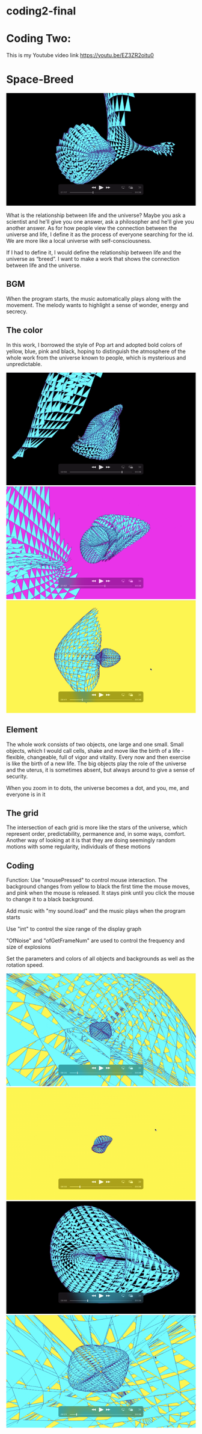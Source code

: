 # coding2-final

# Coding Two: 

This is my Youtube video link https://youtu.be/EZ3ZR2oitu0 

# Space-Breed

<img src="https://github.com/RunqiZhao21031188/1/blob/main/%E6%88%AA%E5%B1%8F2022-03-18%20%E4%B8%8A%E5%8D%886.00.51.png" width="600px" height="300px" alt="lab00-01"/>

What is the relationship between life and the universe? Maybe you ask a scientist and he'll give you one answer, ask a philosopher and he'll give you another answer. As for how people view the connection between the universe and life, I define it as the process of everyone searching for the id. We are more like a local universe with self-consciousness.

If I had to define it, I would define the relationship between life and the universe as “breed”. I want to make a work that shows the connection between life and the universe.


## BGM

When the program starts, the music automatically plays along with the movement. The melody wants to highlight a sense of wonder, energy and secrecy.

## The color

In this work, I borrowed the style of Pop art and adopted bold colors of yellow, blue, pink and black, hoping to distinguish the atmosphere of the whole work from the universe known to people, which is mysterious and unpredictable.

<img src="https://github.com/RunqiZhao21031188/1/blob/main/%E6%88%AA%E5%B1%8F2022-03-18%20%E4%B8%8A%E5%8D%886.03.30.png" width="600px" height="300px" alt="lab00-01"/>

<img src="https://github.com/RunqiZhao21031188/1/blob/main/%E6%88%AA%E5%B1%8F2022-03-18%20%E4%B8%8A%E5%8D%886.01.58.png" width="600px" height="300px" alt="lab00-01"/>

<img src="https://github.com/RunqiZhao21031188/1/blob/main/%E6%88%AA%E5%B1%8F2022-03-18%20%E4%B8%8A%E5%8D%885.53.17.png" width="600px" height="300px" alt="lab00-01"/>

## Element

The whole work consists of two objects, one large and one small.
Small objects, which I would call cells, shake and move like the birth of a life - flexible, changeable, full of vigor and vitality. Every now and then exercise is like the birth of a new life.
The big objects play the role of the universe and the uterus, it is sometimes absent, but always around to give a sense of security.

When you zoom in to dots, the universe becomes a dot, and you, me, and everyone is in it

## The grid

The intersection of each grid is more like the stars of the universe, which represent order, predictability, permanence and, in some ways, comfort. Another way of looking at it is that they are doing seemingly random motions with some regularity, individuals of these motions


## Coding

Function:
Use "mousePressed" to control mouse interaction. The background changes from yellow to black the first time the mouse moves, and pink when the mouse is released. It stays pink until you click the mouse to change it to a black background.

Add music with "my sound.load" and the music plays when the program starts

Use "int" to control the size range of the display graph

"OfNoise" and "ofGetFrameNum" are used to control the frequency and size of explosions

Set the parameters and colors of all objects and backgrounds as well as the rotation speed.

<img src="https://github.com/RunqiZhao21031188/1/blob/main/%E6%88%AA%E5%B1%8F2022-03-18%20%E4%B8%8A%E5%8D%885.52.37.png" width="600px" height="300px" alt="lab00-01"/>

<img src="https://github.com/RunqiZhao21031188/1/blob/main/%E6%88%AA%E5%B1%8F2022-03-18%20%E4%B8%8A%E5%8D%885.52.59.png" width="600px" height="300px" alt="lab00-01"/>

<img src="https://github.com/RunqiZhao21031188/1/blob/main/%E6%88%AA%E5%B1%8F2022-03-18%20%E4%B8%8A%E5%8D%886.00.13.png" width="600px" height="300px" alt="lab00-01"/>


<img src="https://github.com/RunqiZhao21031188/1/blob/main/%E6%88%AA%E5%B1%8F2022-03-18%20%E4%B8%8A%E5%8D%885.52.30.png" width="600px" height="300px" alt="lab00-01"/>

